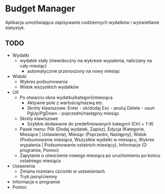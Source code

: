 # Budget Manager

Aplikacja umożliwiająca zapisywanie codziennych wydatków i wyświetlanie statystyk.

## TODO

- Wydatki
  - wydatek stały (niewidoczny na wykresie wypalenia, naliczany na cały miesiąc)
    - automatycznie przenoszony na nowy miesiąc
- Widoki
  - Wykres podsumowania
  - Widok wszystkich wydatków
- UX
  - Po otwarciu okna wydatku/kategorii/miesiąca
    - Aktywne pole z wartością/nazwą etc.
    - Skróty klawiszowe:
      Enter - ok/dodaj
      Esc - anuluj
      Delete - usuń
      PgUp/PgDown - poprzedni/następny miesiąc
  - Skróty klawiszowe
    - Szybkie dodawanie do predefiniowanych kategorii (Ctrl + 1-9)
  - Pasek menu:
    Plik (Dodaj wydatek, Zapisz),
    Edycja (Kategorie, Miesiące | Ustawienia),
    Miesiąc (Poprzedni, Następny),
    Widok (Podsumowanie miesiąca, Wszystkie wydatki w miesiącu, Wykres wypalenia | Podsumowanie ostatnich miesięcy),
    Informacje (O programie, Pomoc)
  - Zapytanie o utworzenie nowego miesiąca po uruchomieniu po końcu ostatniego miesiąca
- Ustawienia
  - Zmiana rozmiaru czcionki w ustawianiach
  - Tryb jasny/ciemny
- Informacje o programie
- Pomoc